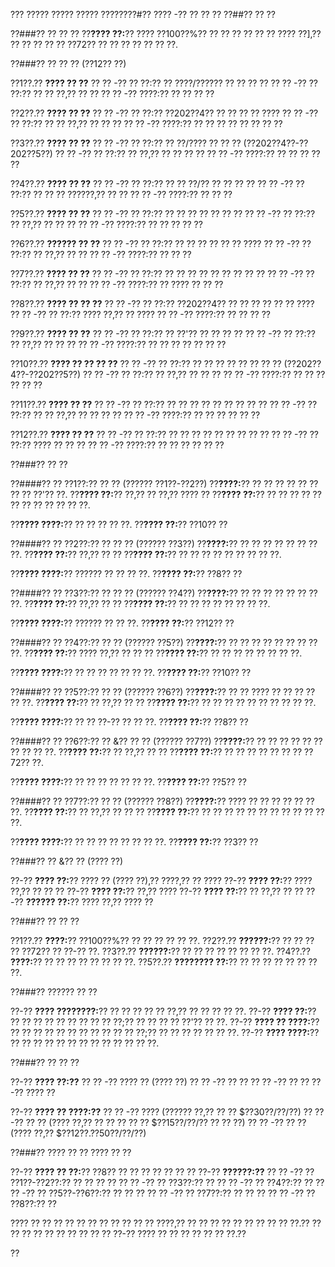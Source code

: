 ??? ????? ????? ????? ????????#?? ???? -?? ?? ?? ??
??##?? ?? ??

??###?? ?? ?? ??
??**???? ??:**?? ???? ??100??%?? ?? ?? ?? ?? ?? ?? ???? ??],?? ?? ?? ?? ?? ?? ??72?? ?? ?? ?? ?? ?? ?? ??.

??###?? ?? ?? ?? (??12?? ??)

??1??.?? **???? ?? ??**
??  ?? -?? ?? ??:?? ?? ????/?????? ?? ?? ?? ??
??  ?? -?? ?? ??:?? ?? ?? ??,?? ?? ??
??  ?? -?? ????:?? ?? ?? ?? ??

??2??.?? **???? ?? ??**
??  ?? -?? ?? ??:?? ??202??4?? ?? ?? ?? ?? ????
??  ?? -?? ?? ??:?? ?? ?? ??,?? ?? ?? ??
??  ?? -?? ????:?? ?? ?? ?? ?? ?? ?? ?? ??

??3??.?? **???? ?? ??**
??  ?? -?? ?? ??:?? ?? ??/???? ?? ?? ?? (??202??4??-??202??5??)
??  ?? -?? ?? ??:?? ?? ??,?? ?? ?? ?? ??
??  ?? -?? ????:?? ?? ?? ?? ?? ??

??4??.?? **???? ?? ??**
??  ?? -?? ?? ??:?? ?? ?? ??/?? ?? ?? ?? ??
??  ?? -?? ?? ??:?? ?? ?? ?? ??????,?? ?? ??
??  ?? -?? ????:?? ?? ?? ??

??5??.?? **???? ?? ??**
??  ?? -?? ?? ??:?? ?? ?? ?? ?? ?? ?? ??
??  ?? -?? ?? ??:?? ?? ??,?? ?? ?? ??
??  ?? -?? ????:?? ?? ?? ?? ?? ??

??6??.?? **?????? ?? ??**
??  ?? -?? ?? ??:?? ?? ?? ?? ?? ?? ?? ????
??  ?? -?? ?? ??:?? ?? ??,?? ?? ??
??  ?? -?? ????:?? ?? ?? ??

??7??.?? **???? ?? ??**
??  ?? -?? ?? ??:?? ?? ?? ?? ?? ?? ?? ?? ?? ??
??  ?? -?? ?? ??:?? ?? ??,?? ?? ??
??  ?? -?? ????:?? ?? ???? ?? ?? ??

??8??.?? **???? ?? ?? ??**
??  ?? -?? ?? ??:?? ??202??4?? ?? ?? ?? ?? ?? ?? ????
??  ?? -?? ?? ??:?? ???? ??,?? ?? ????
??  ?? -?? ????:?? ?? ?? ?? ??

??9??.?? **???? ?? ??**
??  ?? -?? ?? ??:?? ?? ??'?? ?? ?? ?? ??
??  ?? -?? ?? ??:?? ?? ??,?? ?? ?? ??
??  ?? -?? ????:?? ?? ?? ?? ?? ?? ?? ??

??10??.?? **???? ?? ?? ?? ??**
??   ?? -?? ?? ??:?? ?? ?? ?? ?? ?? ?? ?? ?? (??202??4??-??202??5??)
??   ?? -?? ?? ??:?? ?? ??,?? ?? ?? ??
??   ?? -?? ????:?? ?? ?? ?? ?? ?? ??

??11??.?? **???? ?? ??**
??   ?? -?? ?? ??:?? ?? ?? ?? ?? ?? ?? ?? ?? ??
??   ?? -?? ?? ??:?? ?? ?? ??,?? ?? ?? ?? ??
??   ?? -?? ????:?? ?? ?? ?? ?? ?? ??

??12??.?? **???? ?? ??**
??   ?? -?? ?? ??:?? ?? ?? ?? ?? ?? ?? ?? ?? ??
??   ?? -?? ?? ??:?? ???? ?? ?? ??
??   ?? -?? ????:?? ?? ?? ?? ?? ?? ??

??###?? ?? ??

??####?? ?? ??1??:?? ?? ?? (?????? ??1??-??2??)
??**????:**?? ?? ?? ?? ?? ?? ?? ?? ?? ??'?? ??.
??**???? ??:**?? ??,?? ?? ??,?? ???? ??
??**???? ??:**?? ?? ?? ?? ?? ?? ?? ?? ?? ?? ?? ?? ??.

??**???? ????:**?? ?? ?? ?? ?? ??.
??**???? ??:**?? ??10?? ??

??####?? ?? ??2??:?? ?? ?? ?? (?????? ??3??)
??**????:**?? ?? ?? ?? ?? ?? ?? ?? ??.
??**???? ??:**?? ??,?? ?? ??
??**???? ??:**?? ?? ?? ?? ?? ?? ?? ?? ?? ??.

??**???? ????:**?? ?????? ?? ?? ?? ??.
??**???? ??:**?? ??8?? ??

??####?? ?? ??3??:?? ?? ?? ?? (?????? ??4??)
??**????:**?? ?? ?? ?? ?? ?? ?? ?? ??.
??**???? ??:**?? ??,?? ?? ??
??**???? ??:**?? ?? ?? ?? ?? ?? ?? ?? ??.

??**???? ????:**?? ?????? ?? ?? ??.
??**???? ??:**?? ??12?? ??

??####?? ?? ??4??:?? ?? ?? (?????? ??5??)
??**????:**?? ?? ?? ?? ?? ?? ?? ?? ?? ??.
??**???? ??:**?? ???? ??,?? ?? ?? ??
??**???? ??:**?? ?? ?? ?? ?? ?? ?? ?? ??.

??**???? ????:**?? ?? ?? ?? ?? ?? ?? ??.
??**???? ??:**?? ??10?? ??

??####?? ?? ??5??:?? ?? ?? (?????? ??6??)
??**????:**?? ?? ?? ???? ?? ?? ?? ?? ?? ??.
??**???? ??:**?? ?? ??,?? ?? ??
??**???? ??:**?? ?? ?? ?? ?? ?? ?? ?? ?? ?? ??.

??**???? ????:**?? ?? ?? ??-?? ?? ?? ??.
??**???? ??:**?? ??8?? ??

??####?? ?? ??6??:?? ?? &?? ?? ?? (?????? ??7??)
??**????:**?? ?? ?? ?? ?? ?? ?? ?? ?? ?? ??.
??**???? ??:**?? ?? ??,?? ?? ??
??**???? ??:**?? ?? ?? ?? ?? ?? ?? ?? ??72?? ??.

??**???? ????:**?? ?? ?? ?? ?? ?? ?? ??.
??**???? ??:**?? ??5?? ??

??####?? ?? ??7??:?? ?? ?? (?????? ??8??)
??**????:**?? ???? ?? ?? ?? ?? ?? ?? ??.
??**???? ??:**?? ?? ??,?? ?? ?? ??
??**???? ??:**?? ?? ?? ?? ?? ?? ?? ?? ?? ?? ?? ?? ??.

??**???? ????:**?? ?? ?? ?? ?? ?? ?? ?? ??.
??**???? ??:**?? ??3?? ??

??###?? ?? &?? ?? (???? ??)

??-?? **???? ??:**?? ???? ?? (???? ??),?? ????,?? ?? ????
??-?? **???? ??:**?? ???? ??,?? ?? ?? ??
??-?? **???? ??:**?? ??,?? ????
??-?? **???? ??:**?? ?? ??,?? ?? ??
??-?? **?????? ??:**?? ???? ??,?? ???? ??

??###?? ?? ?? ??

??1??.?? **????:**?? ??100??%?? ?? ?? ?? ?? ?? ??.
??2??.?? **??????:**?? ?? ?? ?? ?? ??72?? ?? ??-?? ??.
??3??.?? **??????:**?? ?? ?? ?? ?? ?? ?? ?? ??.
??4??.?? **????:**?? ?? ?? ?? ?? ?? ?? ?? ??.
??5??.?? **???????? ??:**?? ?? ?? ?? ?? ?? ?? ?? ??.

??###?? ?????? ?? ??

??-?? **???? ????????:**?? ?? ?? ?? ?? ?? ??,?? ?? ?? ?? ?? ??.
??-?? **???? ??:**?? ?? ?? ?? ?? ?? ?? ?? ?? ?? ??;?? ?? ?? ?? ?? ??'?? ?? ??.
??-?? **???? ?? ????:**?? ?? ?? ?? ?? ?? ?? ?? ?? ?? ?? ?? ??;?? ?? ?? ?? ?? ?? ?? ??.
??-?? **???? ????:**?? ?? ?? ?? ?? ?? ?? ?? ?? ?? ?? ?? ?? ??.

??###?? ?? ?? ??

??-?? **???? ??:??**
?? ?? -?? ???? ?? (???? ??)
?? ?? -?? ?? ??
?? ?? -?? ??
?? ?? -?? ???? ??

??-?? **???? ?? ????:??**
?? ?? -?? ???? (?????? ??,?? ?? ?? $??30??/??/??)
?? ?? -?? ?? ?? (???? ??,?? ?? ?? ?? ?? ?? $??15??/??/?? ?? ?? ??)
?? ?? -?? ?? ?? (???? ??,?? $??12??.??50??/??/??)

??###?? ???? ?? ?? ???? ?? ??

??-?? **???? ?? ??:**?? ??8?? ?? ?? ?? ?? ?? ?? ??
??-?? **??????:??**
?? ?? -?? ?? ??1??-??2??:?? ?? ?? ?? ??
?? ?? -?? ?? ??3??:?? ??
?? ?? -?? ?? ??4??:?? ??
?? ?? -?? ?? ??5??-??6??:?? ?? ?? ??
?? ?? -?? ?? ??7??:?? ?? ?? ??
?? ?? -?? ?? ??8??:?? ??

???? ?? ?? ?? ?? ?? ?? ?? ?? ?? ?? ?? ????,?? ?? ?? ?? ?? ?? ?? ?? ?? ?? ??.?? ?? ?? ?? ?? ?? ?? ?? ?? ?? ?? ??-?? ???? ?? ?? ?? ?? ?? ?? ??.??

??